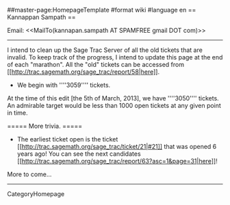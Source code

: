 ##master-page:HomepageTemplate
#format wiki
#language en
== Kannappan Sampath ==

Email: <<MailTo(kannapan.sampath AT SPAMFREE gmail DOT com)>>

----

I intend to clean up the Sage Trac Server of all the old tickets that are invalid. To keep track of the progress, I intend to update this page at the end of each "marathon". All the "old" tickets can be accessed from [[http://trac.sagemath.org/sage_trac/report/58|here]]. 

* We begin with ''''3059'''' tickets. 

At the time of this edit [the 5th of March, 2013], we have ''''3050'''' tickets. An admirable target would be less than 1000 open tickets at any given point in time. 

===== More trivia. ===== 

* The earliest ticket open is the ticket [[http://trac.sagemath.org/sage_trac/ticket/21|#21]] that was opened 6 years ago! You can see the next candidates [[http://trac.sagemath.org/sage_trac/report/63?asc=1&page=31|here]]!

More to come... 

----
CategoryHomepage 
